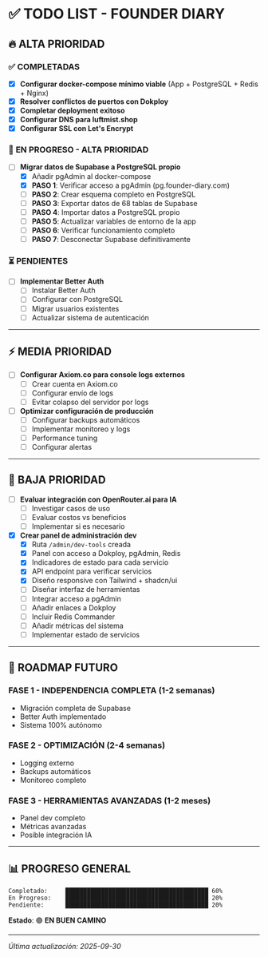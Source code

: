 # ✅ TODO LIST - FOUNDER DIARY

## 🔥 **ALTA PRIORIDAD**

### ✅ **COMPLETADAS**
- [x] **Configurar docker-compose mínimo viable** (App + PostgreSQL + Redis + Nginx)
- [x] **Resolver conflictos de puertos con Dokploy**
- [x] **Completar deployment exitoso**
- [x] **Configurar DNS para luftmist.shop**
- [x] **Configurar SSL con Let's Encrypt**

### 🔄 **EN PROGRESO - ALTA PRIORIDAD**
- [ ] **Migrar datos de Supabase a PostgreSQL propio**
  - [x] Añadir pgAdmin al docker-compose
  - [x] **PASO 1**: Verificar acceso a pgAdmin (pg.founder-diary.com)
  - [ ] **PASO 2**: Crear esquema completo en PostgreSQL
  - [ ] **PASO 3**: Exportar datos de 68 tablas de Supabase
  - [ ] **PASO 4**: Importar datos a PostgreSQL propio
  - [ ] **PASO 5**: Actualizar variables de entorno de la app
  - [ ] **PASO 6**: Verificar funcionamiento completo
  - [ ] **PASO 7**: Desconectar Supabase definitivamente

### ⏳ **PENDIENTES**
- [ ] **Implementar Better Auth**
  - [ ] Instalar Better Auth
  - [ ] Configurar con PostgreSQL
  - [ ] Migrar usuarios existentes
  - [ ] Actualizar sistema de autenticación

---

## ⚡ **MEDIA PRIORIDAD**

- [ ] **Configurar Axiom.co para console logs externos**
  - [ ] Crear cuenta en Axiom.co
  - [ ] Configurar envío de logs
  - [ ] Evitar colapso del servidor por logs
  
- [ ] **Optimizar configuración de producción**
  - [ ] Configurar backups automáticos
  - [ ] Implementar monitoreo y logs
  - [ ] Performance tuning
  - [ ] Configurar alertas

---

## 🔧 **BAJA PRIORIDAD**

- [ ] **Evaluar integración con OpenRouter.ai para IA**
  - [ ] Investigar casos de uso
  - [ ] Evaluar costos vs beneficios
  - [ ] Implementar si es necesario

- [x] **Crear panel de administración dev**
  - [x] Ruta `/admin/dev-tools` creada
  - [x] Panel con acceso a Dokploy, pgAdmin, Redis
  - [x] Indicadores de estado para cada servicio
  - [x] API endpoint para verificar servicios
  - [x] Diseño responsive con Tailwind + shadcn/ui
  - [ ] Diseñar interfaz de herramientas
  - [ ] Integrar acceso a pgAdmin
  - [ ] Añadir enlaces a Dokploy
  - [ ] Incluir Redis Commander
  - [ ] Añadir métricas del sistema
  - [ ] Implementar estado de servicios

---

## 🎯 **ROADMAP FUTURO**

### **FASE 1 - INDEPENDENCIA COMPLETA (1-2 semanas)**
- Migración completa de Supabase
- Better Auth implementado
- Sistema 100% autónomo

### **FASE 2 - OPTIMIZACIÓN (2-4 semanas)**
- Logging externo
- Backups automáticos
- Monitoreo completo

### **FASE 3 - HERRAMIENTAS AVANZADAS (1-2 meses)**
- Panel dev completo
- Métricas avanzadas
- Posible integración IA

---

## 📊 **PROGRESO GENERAL**

```
Completado:     ████████████████████████████████████████ 60%
En Progreso:    ████████████████████████████████████████ 20%
Pendiente:      ████████████████████████████████████████ 20%
```

**Estado**: 🟢 **EN BUEN CAMINO**

---

*Última actualización: 2025-09-30*
